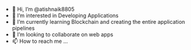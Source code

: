 - 👋 Hi, I’m @atishnaik8805
- 👀 I’m interested in Developing Applications
- 🌱 I’m currently learning Blockchain and creating the entire application pipelines
- 💞️ I’m looking to collaborate on web apps
- 📫 How to reach me ...

<!---
atishnaik8805/atishnaik8805 is a ✨ special ✨ repository because its `README.md` (this file) appears on your GitHub profile.
You can click the Preview link to take a look at your changes.
--->
